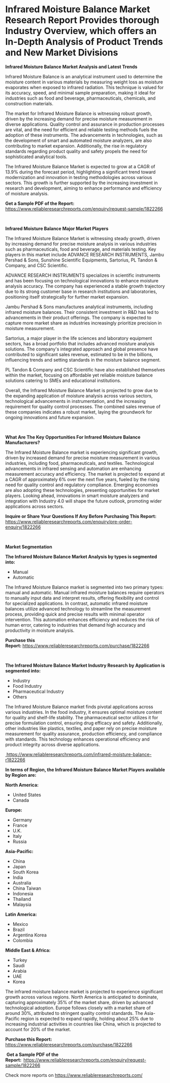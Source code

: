 <p><h1>Infrared Moisture Balance Market Research Report Provides thorough Industry Overview, which offers an In-Depth Analysis of Product Trends and New Market Divisions</h1></p><p><strong>Infrared Moisture Balance Market Analysis and Latest Trends</strong></p>
<p><p>Infrared Moisture Balance is an analytical instrument used to determine the moisture content in various materials by measuring weight loss as moisture evaporates when exposed to infrared radiation. This technique is valued for its accuracy, speed, and minimal sample preparation, making it ideal for industries such as food and beverage, pharmaceuticals, chemicals, and construction materials. </p><p>The market for Infrared Moisture Balance is witnessing robust growth, driven by the increasing demand for precise moisture measurement in diverse applications. Quality control and assurance in production processes are vital, and the need for efficient and reliable testing methods fuels the adoption of these instruments. The advancements in technologies, such as the development of smart and automated moisture analyzers, are also contributing to market expansion. Additionally, the rise in regulatory standards regarding product quality and safety propels the need for sophisticated analytical tools.</p><p>The Infrared Moisture Balance Market is expected to grow at a CAGR of 13.9% during the forecast period, highlighting a significant trend toward modernization and innovation in testing methodologies across various sectors. This growth is further supported by the increasing investment in research and development, aiming to enhance performance and efficiency of moisture analysis.</p></p>
<p><strong>Get a Sample PDF of the Report:&nbsp;</strong> <a href="https://www.reliableresearchreports.com/enquiry/request-sample/1822266?utm_campaign=3446&utm_medium=2&utm_source=Github&utm_content=ia&utm_term=09042025&utm_id=infrared-moisture-balance">https://www.reliableresearchreports.com/enquiry/request-sample/1822266</a></p>
<p>&nbsp;</p>
<p><strong>Infrared Moisture Balance Major Market Players</strong></p>
<p><p>The Infrared Moisture Balance Market is witnessing steady growth, driven by increasing demand for precise moisture analysis in various industries such as pharmaceuticals, food and beverage, and materials testing. Key players in this market include ADVANCE RESEARCH INSTRUMENTS, Jambu Pershad & Sons, Sunshine Scientific Equipments, Sartorius, PL Tandon & Company, and CSC Scientific.</p><p>ADVANCE RESEARCH INSTRUMENTS specializes in scientific instruments and has been focusing on technological innovations to enhance moisture analysis accuracy. The company has experienced a stable growth trajectory due to its strong customer base in research institutions and laboratories, positioning itself strategically for further market expansion.</p><p>Jambu Pershad & Sons manufactures analytical instruments, including infrared moisture balances. Their consistent investment in R&D has led to advancements in their product offerings. The company is expected to capture more market share as industries increasingly prioritize precision in moisture measurement.</p><p>Sartorius, a major player in the life sciences and laboratory equipment sectors, has a broad portfolio that includes advanced moisture analysis solutions. The company's integrated approach and global presence have contributed to significant sales revenue, estimated to be in the billions, influencing trends and setting standards in the moisture balance segment.</p><p>PL Tandon & Company and CSC Scientific have also established themselves within the market, focusing on affordable yet reliable moisture balance solutions catering to SMEs and educational institutions.</p><p>Overall, the Infrared Moisture Balance Market is projected to grow due to the expanding application of moisture analysis across various sectors, technological advancements in instrumentation, and the increasing requirement for quality control processes. The combined sales revenue of these companies indicates a robust market, laying the groundwork for ongoing innovations and future expansion.</p></p>
<p>&nbsp;</p>
<p><strong>What Are The Key Opportunities For Infrared Moisture Balance Manufacturers?</strong></p>
<p><p>The Infrared Moisture Balance market is experiencing significant growth, driven by increased demand for precise moisture measurement in various industries, including food, pharmaceuticals, and textiles. Technological advancements in infrared sensing and automation are enhancing measurement accuracy and efficiency. The market is projected to expand at a CAGR of approximately 6% over the next five years, fueled by the rising need for quality control and regulatory compliance. Emerging economies are also adopting these technologies, presenting opportunities for market players. Looking ahead, innovations in smart moisture analyzers and integration with Industry 4.0 will shape the future outlook, promoting wider applications across sectors.</p></p>
<p><strong>Inquire or Share Your Questions If Any Before Purchasing This Report:</strong> <a href="https://www.reliableresearchreports.com/enquiry/pre-order-enquiry/1822266?utm_campaign=3446&utm_medium=2&utm_source=Github&utm_content=ia&utm_term=09042025&utm_id=infrared-moisture-balance">https://www.reliableresearchreports.com/enquiry/pre-order-enquiry/1822266</a></p>
<p>&nbsp;</p>
<p><strong>Market Segmentation</strong></p>
<p><strong>The Infrared Moisture Balance Market Analysis by types is segmented into:</strong></p>
<p><ul><li>Manual</li><li>Automatic</li></ul></p>
<p><p>The Infrared Moisture Balance market is segmented into two primary types: manual and automatic. Manual infrared moisture balances require operators to manually input data and interpret results, offering flexibility and control for specialized applications. In contrast, automatic infrared moisture balances utilize advanced technology to streamline the measurement process, providing quick and precise results with minimal operator intervention. This automation enhances efficiency and reduces the risk of human error, catering to industries that demand high accuracy and productivity in moisture analysis.</p></p>
<p><strong>Purchase this Report:&nbsp;</strong><a href="https://www.reliableresearchreports.com/purchase/1822266?utm_campaign=3446&utm_medium=2&utm_source=Github&utm_content=ia&utm_term=09042025&utm_id=infrared-moisture-balance">https://www.reliableresearchreports.com/purchase/1822266</a></p>
<p>&nbsp;</p>
<p><strong>The Infrared Moisture Balance Market Industry Research by Application is segmented into:</strong></p>
<p><ul><li>Industry</li><li>Food Industry</li><li>Pharmaceutical Industry</li><li>Others</li></ul></p>
<p><p>The Infrared Moisture Balance market finds pivotal applications across various industries. In the food industry, it ensures optimal moisture content for quality and shelf-life stability. The pharmaceutical sector utilizes it for precise formulation control, ensuring drug efficacy and safety. Additionally, other industries like plastics, textiles, and paper rely on precise moisture measurement for quality assurance, production efficiency, and compliance with standards. This technology enhances operational efficiency and product integrity across diverse applications.</p></p>
<p><a href="https://www.reliableresearchreports.com/infrared-moisture-balance-r1822266?utm_campaign=3446&utm_medium=2&utm_source=Github&utm_content=ia&utm_term=09042025&utm_id=infrared-moisture-balance">&nbsp;https://www.reliableresearchreports.com/infrared-moisture-balance-r1822266</a></p>
<p><strong>In terms of Region, the Infrared Moisture Balance Market Players available by Region are:</strong></p>
<p>
    <p> <strong> North America: </strong>
        <ul>
            <li>United States</li>
            <li>Canada</li>
        </ul>
        </p> 
    <p> <strong> Europe: </strong>
        <ul>
            <li>Germany</li>
            <li>France</li>
            <li>U.K.</li>
            <li>Italy</li>
            <li>Russia</li>
        </ul>
        </p> 
    <p> <strong> Asia-Pacific: </strong>
        <ul>
            <li>China</li>
            <li>Japan</li>
            <li>South Korea</li>
            <li>India</li>
            <li>Australia</li>
            <li>China Taiwan</li>
            <li>Indonesia</li>
            <li>Thailand</li>
            <li>Malaysia</li>
        </ul>
        </p> 
    <p> <strong> Latin America: </strong>
        <ul>
            <li>Mexico</li>
            <li>Brazil</li>
            <li>Argentina Korea</li>
            <li>Colombia</li>
        </ul>
        </p> 
    <p> <strong> Middle East & Africa: </strong>
        <ul>
            <li>Turkey</li>
            <li>Saudi</li>
            <li>Arabia</li>
            <li>UAE</li>
            <li>Korea</li>
        </ul>
    </p>
    </p>
<p><p>The infrared moisture balance market is projected to experience significant growth across various regions. North America is anticipated to dominate, capturing approximately 35% of the market share, driven by advanced technological adoption. Europe follows closely with a market share of around 30%, attributed to stringent quality control standards. The Asia-Pacific region is expected to expand rapidly, holding about 25% due to increasing industrial activities in countries like China, which is projected to account for 20% of the market.</p></p>
<p><strong>Purchase this Report: </strong><a href="https://www.reliableresearchreports.com/purchase/1822266?utm_campaign=3446&utm_medium=2&utm_source=Github&utm_content=ia&utm_term=09042025&utm_id=infrared-moisture-balance">https://www.reliableresearchreports.com/purchase/1822266</a></p>
<p>&nbsp;<strong>Get a Sample PDF of the Report:&nbsp;&nbsp;</strong><a href="https://www.reliableresearchreports.com/enquiry/request-sample/1822266?utm_campaign=3446&utm_medium=2&utm_source=Github&utm_content=ia&utm_term=09042025&utm_id=infrared-moisture-balance">https://www.reliableresearchreports.com/enquiry/request-sample/1822266</a></p>
<p><strong></strong></p>
<p>Check more reports on <a href="https://www.reliableresearchreports.com/?utm_campaign=3446&utm_medium=2&utm_source=Github&utm_content=ia&utm_term=09042025&utm_id=infrared-moisture-balance">https://www.reliableresearchreports.com/</a></p>